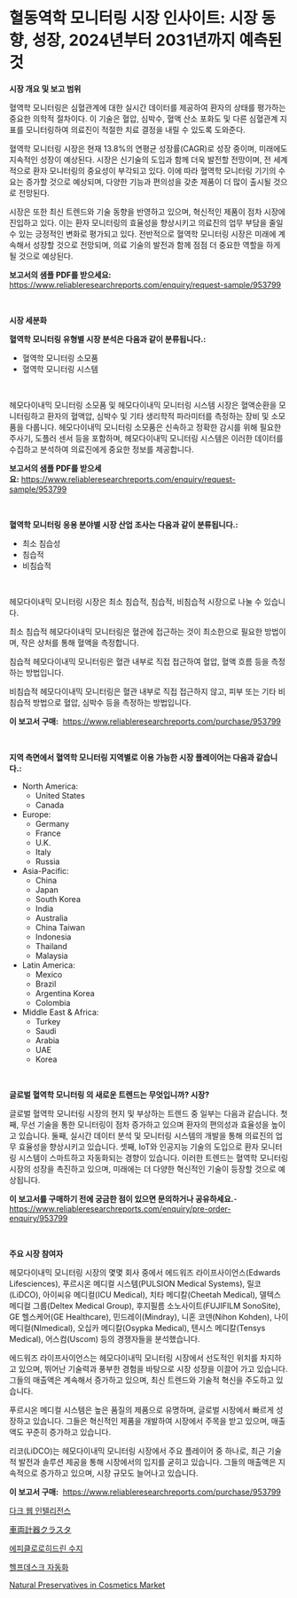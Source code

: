 <p><h1>혈동역학 모니터링 시장 인사이트: 시장 동향, 성장, 2024년부터 2031년까지 예측된 것</h1></p><p><strong>시장 개요 및 보고 범위</strong></p>
<p><p>혈역학 모니터링은 심혈관계에 대한 실시간 데이터를 제공하여 환자의 상태를 평가하는 중요한 의학적 절차이다. 이 기술은 혈압, 심박수, 혈액 산소 포화도 및 다른 심혈관계 지표를 모니터링하여 의료진이 적절한 치료 결정을 내릴 수 있도록 도와준다.</p><p>혈역학 모니터링 시장은 현재 13.8%의 연평균 성장률(CAGR)로 성장 중이며, 미래에도 지속적인 성장이 예상된다. 시장은 신기술의 도입과 함께 더욱 발전할 전망이며, 전 세계적으로 환자 모니터링의 중요성이 부각되고 있다. 이에 따라 혈역학 모니터링 기기의 수요는 증가할 것으로 예상되며, 다양한 기능과 편의성을 갖춘 제품이 더 많이 출시될 것으로 전망된다.</p><p>시장은 또한 최신 트렌드와 기술 동향을 반영하고 있으며, 혁신적인 제품이 점차 시장에 진입하고 있다. 이는 환자 모니터링의 효율성을 향상시키고 의료진의 업무 부담을 줄일 수 있는 긍정적인 변화로 평가되고 있다. 전반적으로 혈역학 모니터링 시장은 미래에 계속해서 성장할 것으로 전망되며, 의료 기술의 발전과 함께 점점 더 중요한 역할을 하게 될 것으로 예상된다.</p></p>
<p><strong>보고서의 샘플 PDF를 받으세요:</strong> <a href="https://www.reliableresearchreports.com/enquiry/request-sample/953799">https://www.reliableresearchreports.com/enquiry/request-sample/953799</a></p>
<p>&nbsp;</p>
<p><strong>시장 세분화</strong></p>
<p><strong>혈역학 모니터링 유형별 시장 분석은 다음과 같이 분류됩니다.:</strong></p>
<p><ul><li>혈역학 모니터링 소모품</li><li>혈역학 모니터링 시스템</li></ul></p>
<p>&nbsp;</p>
<p><p>헤모다이내믹 모니터링 소모품 및 헤모다이내믹 모니터링 시스템 시장은 혈액순환을 모니터링하고 환자의 혈액압, 심박수 및 기타 생리학적 파라미터를 측정하는 장비 및 소모품을 다룹니다. 헤모다이내믹 모니터링 소모품은 신속하고 정확한 감시를 위해 필요한 주사기, 도플러 센서 등을 포함하며, 헤모다이내믹 모니터링 시스템은 이러한 데이터를 수집하고 분석하여 의료진에게 중요한 정보를 제공합니다.</p></p>
<p><strong>보고서의 샘플 PDF를 받으세요:</strong>&nbsp;<a href="https://www.reliableresearchreports.com/enquiry/request-sample/953799">https://www.reliableresearchreports.com/enquiry/request-sample/953799</a></p>
<p>&nbsp;</p>
<p><strong> 혈역학 모니터링 응용 분야별 시장 산업 조사는 다음과 같이 분류됩니다.:</strong></p>
<p><ul><li>최소 침습성</li><li>침습적</li><li>비침습적</li></ul></p>
<p>&nbsp;</p>
<p><p>헤모다이내믹 모니터링 시장은 최소 침습적, 침습적, 비침습적 시장으로 나눌 수 있습니다. </p><p>최소 침습적 헤모다이내믹 모니터링은 혈관에 접근하는 것이 최소한으로 필요한 방법이며, 작은 상처를 통해 혈액을 측정합니다. </p><p>침습적 헤모다이내믹 모니터링은 혈관 내부로 직접 접근하여 혈압, 혈액 흐름 등을 측정하는 방법입니다. </p><p>비침습적 헤모다이내믹 모니터링은 혈관 내부로 직접 접근하지 않고, 피부 또는 기타 비침습적 방법으로 혈압, 심박수 등을 측정하는 방법입니다.</p></p>
<p><strong>이 보고서 구매:</strong>&nbsp; <a href="https://www.reliableresearchreports.com/purchase/953799">https://www.reliableresearchreports.com/purchase/953799</a></p>
<p>&nbsp;</p>
<p><strong>지역 측면에서 혈역학 모니터링 지역별로 이용 가능한 시장 플레이어는 다음과 같습니다.:</strong></p>
<p><ul>
    <li>
        North America:
        <ul>
            <li>United States</li>
            <li>Canada</li>
        </ul>
    </li>
    <li>
        Europe:
        <ul>
            <li>Germany</li>
            <li>France</li>
            <li>U.K.</li>
            <li>Italy</li>
            <li>Russia</li>
        </ul>
    </li>
    <li>
        Asia-Pacific:
        <ul>
            <li>China</li>
            <li>Japan</li>
            <li>South Korea</li>
            <li>India</li>
            <li>Australia</li>
            <li>China Taiwan</li>
            <li>Indonesia</li>
            <li>Thailand</li>
            <li>Malaysia</li>
        </ul>
    </li>
    <li>
        Latin America:
        <ul>
            <li>Mexico</li>
            <li>Brazil</li>
            <li>Argentina Korea</li>
            <li>Colombia</li>
        </ul>
    </li>
    <li>
        Middle East & Africa:
        <ul>
            <li>Turkey</li>
            <li>Saudi</li>
            <li>Arabia</li>
            <li>UAE</li>
            <li>Korea</li>
        </ul>
    </li>
    </ul></p>
<p>&nbsp;</p>
<p><strong>글로벌 혈역학 모니터링 의 새로운 트렌드는 무엇입니까? 시장?</strong></p>
<p><p>글로벌 혈역학 모니터링 시장의 현지 및 부상하는 트렌드 중 일부는 다음과 같습니다. 첫째, 무선 기술을 통한 모니터링이 점차 증가하고 있으며 환자의 편의성과 효율성을 높이고 있습니다. 둘째, 실시간 데이터 분석 및 모니터링 시스템의 개발을 통해 의료진의 업무 효율성을 향상시키고 있습니다. 셋째, IoT와 인공지능 기술의 도입으로 환자 모니터링 시스템이 스마트하고 자동화되는 경향이 있습니다. 이러한 트렌드는 혈역학 모니터링 시장의 성장을 촉진하고 있으며, 미래에는 더 다양한 혁신적인 기술이 등장할 것으로 예상됩니다.</p></p>
<p><strong>이 보고서를 구매하기 전에 궁금한 점이 있으면 문의하거나 공유하세요.</strong>- <a href="https://www.reliableresearchreports.com/enquiry/pre-order-enquiry/953799">https://www.reliableresearchreports.com/enquiry/pre-order-enquiry/953799</a></p>
<p>&nbsp;</p>
<p><strong>주요 시장 참여자</strong></p>
<p><p>헤모다이내믹 모니터링 시장의 몇몇 회사 중에서 에드워즈 라이프사이언스(Edwards Lifesciences), 푸르시온 메디컬 시스템(PULSION Medical Systems), 릴코(LiDCO), 아이씨유 메디컬(ICU Medical), 치타 메디칼(Cheetah Medical), 델텍스 메디컬 그룹(Deltex Medical Group), 후지필름 소노사이트(FUJIFILM SonoSite), GE 헬스케어(GE Healthcare), 민드레이(Mindray), 니혼 코덴(Nihon Kohden), 나이메디컬(NImedical), 오십카 메디칼(Osypka Medical), 텐시스 메디칼(Tensys Medical), 어스컴(Uscom) 등의 경쟁자들을 분석했습니다.</p><p>에드워즈 라이프사이언스는 헤모다이내믹 모니터링 시장에서 선도적인 위치를 차지하고 있으며, 뛰어난 기술력과 풍부한 경험을 바탕으로 시장 성장을 이끌어 가고 있습니다. 그들의 매출액은 계속해서 증가하고 있으며, 최신 트렌드와 기술적 혁신을 주도하고 있습니다.</p><p>푸르시온 메디컬 시스템은 높은 품질의 제품으로 유명하며, 글로벌 시장에서 빠르게 성장하고 있습니다. 그들은 혁신적인 제품을 개발하여 시장에서 주목을 받고 있으며, 매출액도 꾸준히 증가하고 있습니다.</p><p>리코(LiDCO)는 헤모다이내믹 모니터링 시장에서 주요 플레이어 중 하나로, 최근 기술적 발전과 솔루션 제공을 통해 시장에서의 입지를 굳히고 있습니다. 그들의 매출액은 지속적으로 증가하고 있으며, 시장 규모도 늘어나고 있습니다.</p></p>
<p><strong>이 보고서 구매:</strong>&nbsp;&nbsp;<a href="https://www.reliableresearchreports.com/purchase/953799">https://www.reliableresearchreports.com/purchase/953799</a></p>
<p><p><a href="https://medium.com/@brenzgnarento/%EB%8B%A4%ED%81%AC-%EC%9B%B9%EC%9D%B8%ED%85%94%EB%A6%AC%EC%A0%84%EC%8A%A4-%EC%8B%9C%EC%9E%A5-%EC%A0%84%EB%A7%9D-%EC%82%B0%EC%97%85-%EA%B0%9C%EC%9A%94-%EB%B0%8F-%EC%98%88%EC%B8%A1-2024%EB%85%84%EB%B6%80%ED%84%B0-2031%EB%85%84%EA%B9%8C%EC%A7%80-e3cd582235db">다크 웹 인텔리전스</a></p><p><a href="https://medium.com/@novabrown3/%E8%BB%8A%E4%B8%A1%E3%82%A4%E3%83%B3%E3%82%B9%E3%83%88%E3%82%A5%E3%83%AB%E3%83%A1%E3%83%B3%E3%83%88%E3%82%AF%E3%83%A9%E3%82%B9%E3%82%BF%E3%83%BC%E5%B8%82%E5%A0%B4%E3%83%AC%E3%83%9D%E3%83%BC%E3%83%88%E3%81%AF-%E3%81%93%E3%81%AE%E5%B8%82%E5%A0%B4%E3%81%AE%E6%9C%80%E6%96%B0%E3%81%AE%E3%83%88%E3%83%AC%E3%83%B3%E3%83%89%E3%81%A8%E6%88%90%E9%95%B7%E3%81%AE%E6%A9%9F%E4%BC%9A%E3%82%92%E6%98%8E%E3%82%89%E3%81%8B%E3%81%AB%E3%81%97%E3%81%BE%E3%81%99-195427bcf56c">車両計器クラスタ</a></p><p><a href="https://medium.com/@evelin_theprince/%EC%97%90%ED%94%BC-%ED%81%B4%EB%A1%9C%EB%A1%9C-%ED%95%98%EC%9D%B4%EB%93%9C%EB%A6%B0-%EC%88%98%EC%A7%80-%EC%8B%9C%EC%9E%A5%EC%9D%80-%EC%8B%9C%EC%9E%A5-%EC%A0%90%EC%9C%A0%EC%9C%A8-%EC%8B%9C%EC%9E%A5-%EB%8F%99%ED%96%A5-%EB%B0%8F-%EC%8B%9C%EC%9E%A5-%EC%84%B1%EC%9E%A5%EC%97%90-%EB%8C%80%ED%95%9C-%EC%A0%95%EB%B3%B4%EB%A5%BC-%EB%B3%B4%EC%97%AC%EC%A4%8D%EB%8B%88%EB%8B%A4-c91162fa757f">에피클로로히드린 수지</a></p><p><a href="https://github.com/mpodehpw07370073/Market-Research-Report-List-1/blob/main/4773741184942.md">헬프데스크 자동화</a></p><p><a href="https://issuu.com/reportprime-2/docs/natural-preservatives-in-cosmetics-market-size-203">Natural Preservatives in Cosmetics Market</a></p></p>
